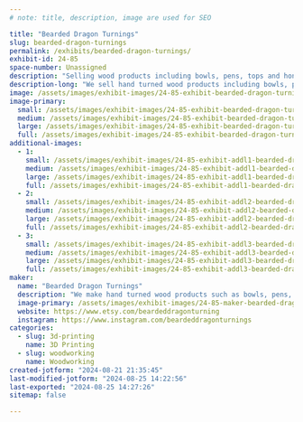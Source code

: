 ```yaml
---
# note: title, description, image are used for SEO

title: "Bearded Dragon Turnings"
slug: bearded-dragon-turnings
permalink: /exhibits/bearded-dragon-turnings/
exhibit-id: 24-85
space-number: Unassigned
description: "Selling wood products including bowls, pens, tops and honey dippers. Selling 3D printed orchid pots."
description-long: "We sell hand turned wood products including bowls, pens, tops and honey dippers.  We also sell 3D printed orchid pots of our own design."
image: /assets/images/exhibit-images/24-85-exhibit-bearded-dragon-turnings-d6f9bb97-317e-4e1d-855e-2787e9bd6810-large.jpeg
image-primary: 
  small: /assets/images/exhibit-images/24-85-exhibit-bearded-dragon-turnings-d6f9bb97-317e-4e1d-855e-2787e9bd6810-small.jpeg
  medium: /assets/images/exhibit-images/24-85-exhibit-bearded-dragon-turnings-d6f9bb97-317e-4e1d-855e-2787e9bd6810-medium.jpeg
  large: /assets/images/exhibit-images/24-85-exhibit-bearded-dragon-turnings-d6f9bb97-317e-4e1d-855e-2787e9bd6810-large.jpeg
  full: /assets/images/exhibit-images/24-85-exhibit-bearded-dragon-turnings-d6f9bb97-317e-4e1d-855e-2787e9bd6810-full.jpeg
additional-images: 
  - 1:
    small: /assets/images/exhibit-images/24-85-exhibit-addl1-bearded-dragon-turnings-2ef03adc-21d0-47bf-b58d-12c379dbbcd0-small.jpeg
    medium: /assets/images/exhibit-images/24-85-exhibit-addl1-bearded-dragon-turnings-2ef03adc-21d0-47bf-b58d-12c379dbbcd0-medium.jpeg
    large: /assets/images/exhibit-images/24-85-exhibit-addl1-bearded-dragon-turnings-2ef03adc-21d0-47bf-b58d-12c379dbbcd0-large.jpeg
    full: /assets/images/exhibit-images/24-85-exhibit-addl1-bearded-dragon-turnings-2ef03adc-21d0-47bf-b58d-12c379dbbcd0-full.jpeg
  - 2:
    small: /assets/images/exhibit-images/24-85-exhibit-addl2-bearded-dragon-turnings-2ffb250b-687d-4f86-9424-a65ccfcde4cc-small.jpeg
    medium: /assets/images/exhibit-images/24-85-exhibit-addl2-bearded-dragon-turnings-2ffb250b-687d-4f86-9424-a65ccfcde4cc-medium.jpeg
    large: /assets/images/exhibit-images/24-85-exhibit-addl2-bearded-dragon-turnings-2ffb250b-687d-4f86-9424-a65ccfcde4cc-large.jpeg
    full: /assets/images/exhibit-images/24-85-exhibit-addl2-bearded-dragon-turnings-2ffb250b-687d-4f86-9424-a65ccfcde4cc-full.jpeg
  - 3:
    small: /assets/images/exhibit-images/24-85-exhibit-addl3-bearded-dragon-turnings-a6f5adfa-33a0-4a2d-8777-c6c793c2b0bc-small.jpeg
    medium: /assets/images/exhibit-images/24-85-exhibit-addl3-bearded-dragon-turnings-a6f5adfa-33a0-4a2d-8777-c6c793c2b0bc-medium.jpeg
    large: /assets/images/exhibit-images/24-85-exhibit-addl3-bearded-dragon-turnings-a6f5adfa-33a0-4a2d-8777-c6c793c2b0bc-large.jpeg
    full: /assets/images/exhibit-images/24-85-exhibit-addl3-bearded-dragon-turnings-a6f5adfa-33a0-4a2d-8777-c6c793c2b0bc-full.jpeg
maker: 
  name: "Bearded Dragon Turnings"
  description: "We make hand turned wood products such as bowls, pens, tops and honey dippers.  We also 3D print orchid pots of our own design."
  image-primary: /assets/images/exhibit-images/24-85-maker-bearded-dragon-turnings-bearded-dragon-turnings-etsy-icon-a-medium.jpeg
  website: https://www.etsy.com/beardeddragonturning
  instagram: https://www.instagram.com/beardeddragonturnings
categories: 
  - slug: 3d-printing
    name: 3D Printing
  - slug: woodworking
    name: Woodworking
created-jotform: "2024-08-21 21:35:45"
last-modified-jotform: "2024-08-25 14:22:56"
last-exported: "2024-08-25 14:27:26"
sitemap: false

---
```

